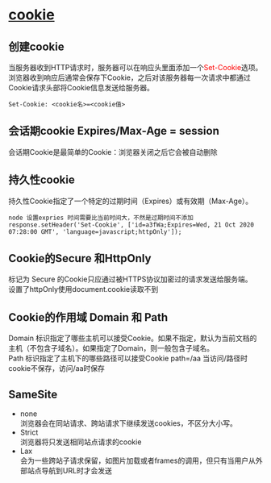 # [cookie](https://developer.mozilla.org/zh-CN/docs/Web/HTTP/Cookies) 

## 创建cookie
当服务器收到HTTP请求时，服务器可以在响应头里面添加一个<font color="red">Set-Cookie</font>选项。浏览器收到响应后通常会保存下Cookie，之后对该服务器每一次请求中都通过Cookie请求头部将Cookie信息发送给服务器。

```
Set-Cookie: <cookie名>=<cookie值>
```

## 会话期cookie Expires/Max-Age = session
会话期Cookie是最简单的Cookie：浏览器关闭之后它会被自动删除

## 持久性cookie
持久性Cookie指定了一个特定的过期时间（Expires）或有效期（Max-Age）。
```
node 设置expries 时间需要比当前时间大，不然是过期时间不添加
response.setHeader('Set-Cookie', ['id=a3fWa;Expires=Wed, 21 Oct 2020 07:28:00 GMT', 'language=javascript;httpOnly']);
```  
## Cookie的Secure 和HttpOnly
标记为 Secure 的Cookie只应通过被HTTPS协议加密过的请求发送给服务端。  
设置了httpOnly使用document.cookie读取不到

## Cookie的作用域 Domain 和 Path
Domain 标识指定了哪些主机可以接受Cookie。如果不指定，默认为当前文档的主机（不包含子域名）。如果指定了Domain，则一般包含子域名。  
Path 标识指定了主机下的哪些路径可以接受Cookie  path=/aa  当访问/路径时cookie不保存，访问/aa时保存

## SameSite
- none  
  浏览器会在同站请求、跨站请求下继续发送cookies，不区分大小写。
- Strict  
  浏览器将只发送相同站点请求的cookie
- Lax  
  会为一些跨站子请求保留，如图片加载或者frames的调用，但只有当用户从外部站点导航到URL时才会发送